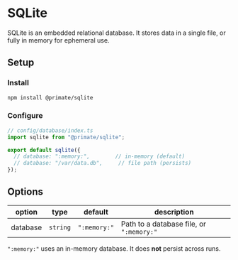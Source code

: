 # SQLite

SQLite is an embedded relational database. It stores data in a single file, or
fully in memory for ephemeral use.

## Setup

### Install

```bash
npm install @primate/sqlite
```

### Configure

```ts
// config/database/index.ts
import sqlite from "@primate/sqlite";

export default sqlite({
  // database: ":memory:",        // in-memory (default)
  // database: "/var/data.db",     // file path (persists)
});
```

## Options

| option   | type     | default      | description                              |
| -------- | -------- | ------------ | ---------------------------------------- |
| database | `string` | `":memory:"` | Path to a database file, or `":memory:"` |

`":memory:"` uses an in-memory database. It does **not** persist across runs.

